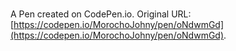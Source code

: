 # 

A Pen created on CodePen.io. Original URL: [https://codepen.io/MorochoJohny/pen/oNdwmGd](https://codepen.io/MorochoJohny/pen/oNdwmGd).

